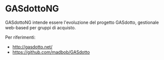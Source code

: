 # GASdottoNG

GASdottoNG intende essere l'evoluzione del progetto GASdotto, gestionale web-based per gruppi di acquisto.

Per riferimenti:

* http://gasdotto.net/
* https://github.com/madbob/GASdotto

